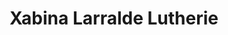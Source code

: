 ---
title: "Xabina Larralde Lutherie"
url: /la-bastide-clairence/xabina-larralde-lutherie/
shop: instrument de musique
---